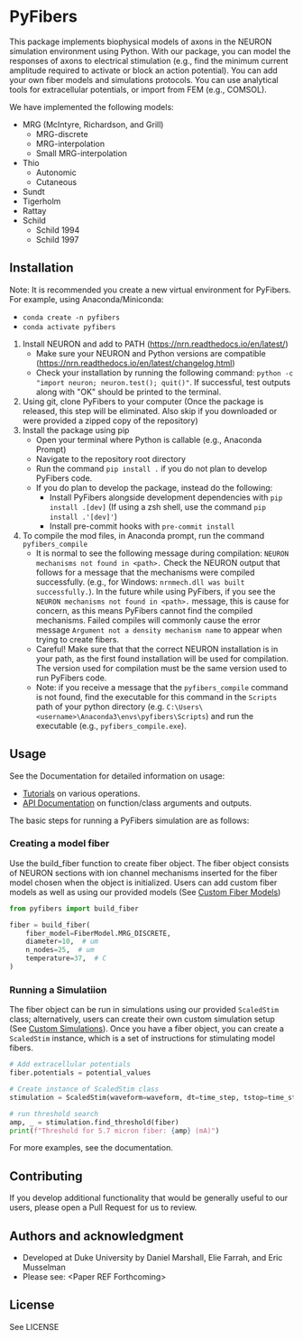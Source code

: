 # PyFibers
This package implements biophysical models of axons in the NEURON simulation environment using Python. With our package, you can model the responses of axons to electrical stimulation (e.g., find the minimum current amplitude required to activate or block an action potential). You can add your own fiber models and simulations protocols. You can use analytical tools for extracellular potentials, or import from FEM (e.g., COMSOL).

We have implemented the following models:
- MRG (McIntyre, Richardson, and Grill)
   - MRG-discrete
   - MRG-interpolation
   - Small MRG-interpolation
- Thio
   - Autonomic
   - Cutaneous
- Sundt
- Tigerholm
- Rattay
- Schild
   - Schild 1994
   - Schild 1997

## Installation
Note: It is recommended you create a new virtual environment for PyFibers. For example, using Anaconda/Miniconda:
  - `conda create -n pyfibers`
  - `conda activate pyfibers`
1. Install NEURON and add to PATH (https://nrn.readthedocs.io/en/latest/)
   - Make sure your NEURON and Python versions are compatible (https://nrn.readthedocs.io/en/latest/changelog.html)
   - Check your installation by running the following command: `python -c "import neuron; neuron.test(); quit()"`. If successful, test outputs along with "OK" should be printed to the terminal.
2. Using git, clone PyFibers to your computer (Once the package is released, this step will be eliminated. Also skip if you downloaded or were provided a zipped copy of the repository)
3. Install the package using pip
   - Open your terminal where Python is callable (e.g., Anaconda Prompt)
   - Navigate to the repository root directory
   - Run the command `pip install .` if you do not plan to develop PyFibers code.
   - If you do plan to develop the package, instead do the following:
     - Install PyFibers alongside development dependencies with `pip install .[dev]` (If using a zsh shell, use the command `pip install .'[dev]'`)
     - Install pre-commit hooks with `pre-commit install`
4. To compile the mod files, in Anaconda prompt, run the command `pyfibers_compile`
   - It is normal to see the following message during compilation: `NEURON mechanisms not found in <path>.` Check the NEURON output that follows for a message that the mechanisms were compiled successfully. (e.g., for Windows: `nrnmech.dll was built successfully.`). In the future while using PyFibers, if you see the `NEURON mechanisms not found in <path>.` message, this is cause for concern, as this means PyFibers cannot find the compiled mechanisms. Failed compiles will commonly cause the error message `Argument not a density mechanism name` to appear when trying to create fibers.
   - Careful! Make sure that that the correct NEURON installation is in your path, as the first found installation will be used for compilation. The version used for compilation must be the same version used to run PyFibers code.
   - Note: if you receive a message that the `pyfibers_compile` command is not found, find the executable for this command in the `Scripts` path of your python directory (e.g. `C:\Users\<username>\Anaconda3\envs\pyfibers\Scripts`) and run the executable (e.g., `pyfibers_compile.exe`).


## Usage
See the Documentation for detailed information on usage:
- [Tutorials](https://wmglab.pages.oit.duke.edu/wmglab-neuron/tutorials/index.html) on various operations.
- [API Documentation](https://wmglab.pages.oit.duke.edu/wmglab-neuron/autodoc/index.html) on function/class arguments and outputs.

The basic steps for running a PyFibers simulation are as follows:
### Creating a model fiber
Use the build_fiber function to create fiber object. The fiber object consists of NEURON sections with ion channel mechanisms inserted for the fiber model chosen when the object is initialized. Users can add custom fiber models as well as using our provided models (See [Custom Fiber Models](https://wmglab.pages.oit.duke.edu/wmglab-neuron/custom.html#how-to-create-a-new-fiber-model))

```python
from pyfibers import build_fiber

fiber = build_fiber(
    fiber_model=FiberModel.MRG_DISCRETE,
    diameter=10,  # um
    n_nodes=25,  # um
    temperature=37,  # C
)
```
### Running a Simulatiion
The fiber object can be run in simulations using our provided `ScaledStim` class; alternatively, users can create their own custom simulation setup (See [Custom Simulations](https://wmglab.pages.oit.duke.edu/wmglab-neuron/custom.html#custom-simulations)). Once you have a fiber object, you can create a `ScaledStim` instance, which is a set of instructions for stimulating model fibers.

```python
# Add extracellular potentials
fiber.potentials = potential_values

# Create instance of ScaledStim class
stimulation = ScaledStim(waveform=waveform, dt=time_step, tstop=time_stop)

# run threshold search
amp, _ = stimulation.find_threshold(fiber)
print(f"Threshold for 5.7 micron fiber: {amp} (mA)")
```
For more examples, see the documentation.

## Contributing
If you develop additional functionality that would be generally useful to our users, please open a Pull Request for us to review.

## Authors and acknowledgment
   - Developed at Duke University by Daniel Marshall, Elie Farrah, and Eric Musselman
   - Please see: \<Paper REF Forthcoming>

## License
See LICENSE
